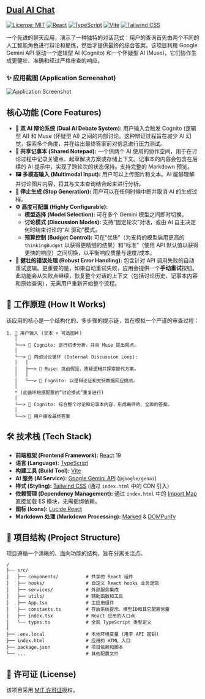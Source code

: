 ## [Dual AI Chat](https://aistudio.google.com/app/prompts?state=%7B%22ids%22:%5B%221wS-wmXT_J4S-sfYxY1wItwh4UuV4STEk%22%5D,%22action%22:%22open%22,%22userId%22:%22102038139080022776927%22,%22resourceKeys%22:%7B%7D%7D)

[![License: MIT](https://img.shields.io/badge/License-MIT-yellow.svg)](https://opensource.org/licenses/MIT)
[![React](https://img.shields.io/badge/React-19-blue?logo=react)](https://react.dev/)
[![TypeScript](https://img.shields.io/badge/TypeScript-5.7-blue?logo=typescript)](https://www.typescriptlang.org/)
[![Vite](https://img.shields.io/badge/Vite-6.2-blue?logo=vite)](https://vitejs.dev/)
[![Tailwind CSS](https://img.shields.io/badge/Tailwind_CSS-3-blue?logo=tailwindcss)](https://tailwindcss.com/)

一个先进的聊天应用，演示了一种独特的对话范式：用户的查询首先由两个不同的人工智能角色进行辩论和提炼，然后才提供最终的综合答案。该项目利用 Google Gemini API 驱动一个逻辑型 AI (Cognito) 和一个怀疑型 AI (Muse)，它们协作生成更健壮、准确和经过严格审查的响应。

### ✨ 应用截图 (Application Screenshot)
![Application Screenshot](https://github.com/user-attachments/assets/a862f8c8-2da4-406c-a0db-269ff52138bc)

## 核心功能 (Core Features)

-   **🤖 双 AI 辩论系统 (Dual AI Debate System):** 用户输入会触发 Cognito (逻辑型 AI) 和 Muse (怀疑型 AI) 之间的内部讨论。这种辩证过程旨在减少 AI 幻觉，探索多个角度，并在给出最终答案前对信息进行压力测试。
-   **📝 共享记事本 (Shared Notepad):** 一个供两个 AI 使用的协作空间，用于在讨论过程中记录关键点、起草解决方案或存储上下文。记事本的内容会包含在后续的 AI 提示中，实现了跨轮次的状态保持。支持完整的 Markdown 预览。
-   **🖼️ 多模态输入 (Multimodal Input):** 用户可以上传图片和文本。AI 能够理解并讨论图片内容，将其与文本查询结合起来进行分析。
-   **🚫 停止生成 (Stop Generation):** 用户可以在任何时候中断并取消 AI 的生成过程。
-   **⚙️ 高度可配置 (Highly Configurable):**
    -   **模型选择 (Model Selection):** 可在多个 Gemini 模型之间即时切换。
    -   **讨论模式 (Discussion Modes):** 支持“固定轮次”对话，或由 AI 自主决定何时结束讨论的“AI 驱动”模式。
    -   **预算控制 (Budget Control):** 可在“优质”（为支持的模型启用更高的 `thinkingBudget` 以获得更精细的结果）和“标准”（使用 API 默认值以获得更快的响应）之间切换，以平衡响应质量与速度/成本。
-   **🔁 健壮的错误处理 (Robust Error Handling):** 包含针对 API 调用失败的自动重试逻辑。更重要的是，如果自动重试失败，应用会提供一个**手动重试**按钮。此功能会从失败点继续，恢复整个对话的上下文（包括讨论历史、记事本内容和原始查询），无需用户重新开始整个流程。

## 🤖 工作原理 (How It Works)

该应用的核心是一个结构化的、多步骤的提示链，旨在模拟一个严谨的审查过程：
```
1. 👤 用户输入 (文本 + 可选图片)
   │
   └──> 🤖 Cognito: 进行初步分析，并向 Muse 提出观点。
   │
   └──> 💬 内部讨论循环 (Internal Discussion Loop):
   │   │
   │   ├──> 🤖 Muse: 挑战假设、质疑逻辑并探索替代方案。
   │   │
   │   └──> 🤖 Cognito: 以逻辑论证和支持数据回应挑战。
   │
   * (此循环根据配置的“讨论模式”重复进行)
   │
   └──> 🤖 Cognito: 综合整个讨论和记事本内容，形成最终的、全面的答案。
   │
   └──> 👤 用户接收最终答案
```

## 🛠️ 技术栈 (Tech Stack)

-   **前端框架 (Frontend Framework):** [React](https://react.dev/) 19
-   **语言 (Language):** [TypeScript](https://www.typescriptlang.org/)
-   **构建工具 (Build Tool):** [Vite](https://vitejs.dev/)
-   **AI 服务 (AI Service):** [Google Gemini API](https://ai.google.dev/) (`@google/genai`)
-   **样式 (Styling):** [Tailwind CSS](https://tailwindcss.com/) (通过 `index.html` 中的 CDN 引入)
-   **依赖管理 (Dependency Management):** 通过 `index.html` 中的 [Import Map](https://developer.mozilla.org/en-US/docs/Web/HTML/Element/script/type/importmap) 直接加载 ES 模块，无需捆绑依赖。
-   **图标 (Icons):** [Lucide React](https://lucide.dev/)
-   **Markdown 处理 (Markdown Processing):** [Marked](https://marked.js.org/) & [DOMPurify](https://github.com/cure53/DOMPurify)


## 📁 项目结构 (Project Structure)

项目遵循一个清晰的、面向功能的结构，旨在分离关注点。

```
/
├── src/
│   ├── components/          # 共享的 React 组件
│   ├── hooks/               # 自定义 React hooks 业务逻辑
│   ├── services/            # 外部服务集成
│   ├── utils/               # 辅助函数和工具
│   ├── App.tsx              # 主应用组件
│   ├── constants.ts         # 存放系统提示、模型ID和其它配置常量
│   ├── index.tsx            # React 应用的入口点
│   └── types.ts             # 全局 TypeScript 类型定义
│
├── .env.local               # 本地环境变量 (用于 API 密钥)
├── index.html               # 应用的 HTML 入口
├── package.json             # 项目依赖和脚本
└── ...                      # 其他配置文件
```

## 📄 许可证 (License)

该项目采用 [MIT 许可证](LICENSE)授权。
